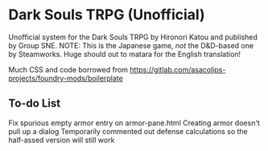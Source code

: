 # Dark Souls TRPG (Unofficial)

Unofficial system for the Dark Souls TRPG by Hironori Katou and published by Group SNE. NOTE: This is the Japanese game, *not* the D&D-based one by Steamworks. Huge should out to matara for the English translation!

Much CSS and code borrowed from <https://gitlab.com/asacolips-projects/foundry-mods/boilerplate>

## To-do List

Fix spurious empty armor entry on armor-pane.html
Creating armor doesn't pull up a dialog
Temporarily commented out defense calculations so the half-assed version will still work

